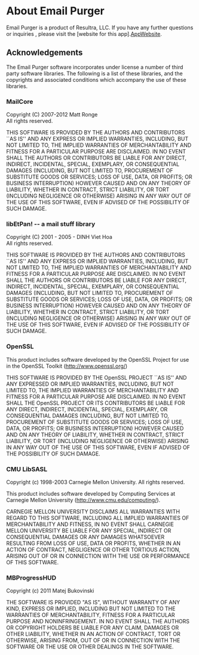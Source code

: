 # About Email Purger

Email Purger is a product of Resultra, LLC. If you have any further questions or inquiries , 
please visit the [website for this app].[AppWebsite].

## Acknowledgements

The Email Purger software incorporates under license a number of 
third party software libraries.
The following is a list of these libraries, and 
the copyrights and associated conditions 
which accompany the use of these libraries.

### MailCore

Copyright (C) 2007-2012 Matt Ronge  
All rights reserved.

THIS SOFTWARE IS PROVIDED BY THE AUTHORS AND CONTRIBUTORS ``AS IS'' AND
ANY EXPRESS OR IMPLIED WARRANTIES, INCLUDING, BUT NOT LIMITED TO, THE
IMPLIED WARRANTIES OF MERCHANTABILITY AND FITNESS FOR A PARTICULAR PURPOSE
ARE DISCLAIMED.  IN NO EVENT SHALL THE AUTHORS OR CONTRIBUTORS BE LIABLE
FOR ANY DIRECT, INDIRECT, INCIDENTAL, SPECIAL, EXEMPLARY, OR CONSEQUENTIAL
DAMAGES (INCLUDING, BUT NOT LIMITED TO, PROCUREMENT OF SUBSTITUTE GOODS
OR SERVICES; LOSS OF USE, DATA, OR PROFITS; OR BUSINESS INTERRUPTION)
HOWEVER CAUSED AND ON ANY THEORY OF LIABILITY, WHETHER IN CONTRACT, STRICT
LIABILITY, OR TORT (INCLUDING NEGLIGENCE OR OTHERWISE) ARISING IN ANY WAY
OUT OF THE USE OF THIS SOFTWARE, EVEN IF ADVISED OF THE POSSIBILITY OF
SUCH DAMAGE.

### libEtPan! -- a mail stuff library

Copyright (C) 2001 - 2005 - DINH Viet Hoa  
All rights reserved.

THIS SOFTWARE IS PROVIDED BY THE AUTHORS AND CONTRIBUTORS ``AS IS'' AND
ANY EXPRESS OR IMPLIED WARRANTIES, INCLUDING, BUT NOT LIMITED TO, THE
IMPLIED WARRANTIES OF MERCHANTABILITY AND FITNESS FOR A PARTICULAR PURPOSE
ARE DISCLAIMED.  IN NO EVENT SHALL THE AUTHORS OR CONTRIBUTORS BE LIABLE
FOR ANY DIRECT, INDIRECT, INCIDENTAL, SPECIAL, EXEMPLARY, OR CONSEQUENTIAL
DAMAGES (INCLUDING, BUT NOT LIMITED TO, PROCUREMENT OF SUBSTITUTE GOODS
OR SERVICES; LOSS OF USE, DATA, OR PROFITS; OR BUSINESS INTERRUPTION)
HOWEVER CAUSED AND ON ANY THEORY OF LIABILITY, WHETHER IN CONTRACT, STRICT
LIABILITY, OR TORT (INCLUDING NEGLIGENCE OR OTHERWISE) ARISING IN ANY WAY
OUT OF THE USE OF THIS SOFTWARE, EVEN IF ADVISED OF THE POSSIBILITY OF
SUCH DAMAGE.

### OpenSSL

This product includes software developed by the OpenSSL Project for use in the OpenSSL Toolkit (http://www.openssl.org/)
 
THIS SOFTWARE IS PROVIDED BY THE OpenSSL PROJECT ``AS IS'' AND ANY
EXPRESSED OR IMPLIED WARRANTIES, INCLUDING, BUT NOT LIMITED TO, THE
IMPLIED WARRANTIES OF MERCHANTABILITY AND FITNESS FOR A PARTICULAR
PURPOSE ARE DISCLAIMED.  IN NO EVENT SHALL THE OpenSSL PROJECT OR
ITS CONTRIBUTORS BE LIABLE FOR ANY DIRECT, INDIRECT, INCIDENTAL,
SPECIAL, EXEMPLARY, OR CONSEQUENTIAL DAMAGES (INCLUDING, BUT
NOT LIMITED TO, PROCUREMENT OF SUBSTITUTE GOODS OR SERVICES;
LOSS OF USE, DATA, OR PROFITS; OR BUSINESS INTERRUPTION)
HOWEVER CAUSED AND ON ANY THEORY OF LIABILITY, WHETHER IN CONTRACT,
STRICT LIABILITY, OR TORT (INCLUDING NEGLIGENCE OR OTHERWISE)
ARISING IN ANY WAY OUT OF THE USE OF THIS SOFTWARE, EVEN IF ADVISED
OF THE POSSIBILITY OF SUCH DAMAGE.

### CMU LibSASL

Copyright (c) 1998-2003 Carnegie Mellon University.  All rights reserved.

This product includes software developed by Computing Services at Carnegie Mellon University (http://www.cmu.edu/computing/).

CARNEGIE MELLON UNIVERSITY DISCLAIMS ALL WARRANTIES WITH REGARD TO THIS SOFTWARE, INCLUDING ALL IMPLIED WARRANTIES OF MERCHANTABILITY
AND FITNESS, IN NO EVENT SHALL CARNEGIE MELLON UNIVERSITY BE LIABLE
FOR ANY SPECIAL, INDIRECT OR CONSEQUENTIAL DAMAGES OR ANY DAMAGES
WHATSOEVER RESULTING FROM LOSS OF USE, DATA OR PROFITS, WHETHER IN
AN ACTION OF CONTRACT, NEGLIGENCE OR OTHER TORTIOUS ACTION, ARISING
OUT OF OR IN CONNECTION WITH THE USE OR PERFORMANCE OF THIS SOFTWARE.

### MBProgressHUD

Copyright (c) 2011 Matej Bukovinski

THE SOFTWARE IS PROVIDED "AS IS", WITHOUT WARRANTY OF ANY KIND, EXPRESS OR
IMPLIED, INCLUDING BUT NOT LIMITED TO THE WARRANTIES OF MERCHANTABILITY,
FITNESS FOR A PARTICULAR PURPOSE AND NONINFRINGEMENT. IN NO EVENT SHALL THE
AUTHORS OR COPYRIGHT HOLDERS BE LIABLE FOR ANY CLAIM, DAMAGES OR OTHER
LIABILITY, WHETHER IN AN ACTION OF CONTRACT, TORT OR OTHERWISE, ARISING FROM,
OUT OF OR IN CONNECTION WITH THE SOFTWARE OR THE USE OR OTHER DEALINGS IN THE SOFTWARE.


[AppWebsite]:http://emailpurger.resultra.com
